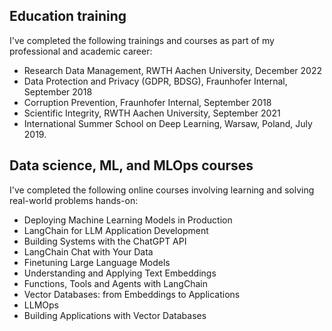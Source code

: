 ## Education training
I've completed the following trainings and courses as part of my professional and academic career: 
  - Research Data Management, RWTH Aachen University, December 2022
  - Data Protection and Privacy (GDPR, BDSG), Fraunhofer Internal, September 2018
  - Corruption Prevention, Fraunhofer Internal, September 2018
  - Scientific Integrity, RWTH Aachen University, September 2021
  - International Summer School on Deep Learning, Warsaw, Poland, July 2019.

  ## Data science, ML, and MLOps courses
  I've completed the following online courses involving learning and solving real-world problems hands-on: 
  - Deploying Machine Learning Models in Production
  - LangChain for LLM Application Development
  - Building Systems with the ChatGPT API
  - LangChain Chat with Your Data
  - Finetuning Large Language Models
  - Understanding and Applying Text Embeddings
  - Functions, Tools and Agents with LangChain
  - Vector Databases: from Embeddings to Applications
  - LLMOps
  - Building Applications with Vector Databases


